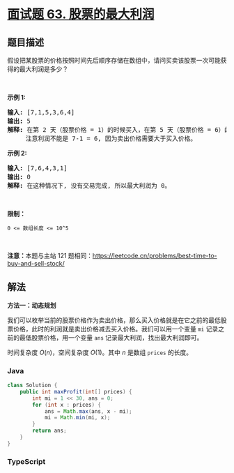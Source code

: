 # [面试题 63. 股票的最大利润](https://leetcode.cn/problems/gu-piao-de-zui-da-li-run-lcof/)

## 题目描述

<p>假设把某股票的价格按照时间先后顺序存储在数组中，请问买卖该股票一次可能获得的最大利润是多少？</p>

<p>&nbsp;</p>

<p><strong>示例 1:</strong></p>

<pre><strong>输入:</strong> [7,1,5,3,6,4]
<strong>输出:</strong> 5
<strong>解释: </strong>在第 2 天（股票价格 = 1）的时候买入，在第 5 天（股票价格 = 6）的时候卖出，最大利润 = 6-1 = 5 。
     注意利润不能是 7-1 = 6, 因为卖出价格需要大于买入价格。
</pre>

<p><strong>示例 2:</strong></p>

<pre><strong>输入:</strong> [7,6,4,3,1]
<strong>输出:</strong> 0
<strong>解释: </strong>在这种情况下, 没有交易完成, 所以最大利润为 0。</pre>

<p>&nbsp;</p>

<p><strong>限制：</strong></p>

<p><code>0 &lt;= 数组长度 &lt;= 10^5</code></p>

<p>&nbsp;</p>

<p><strong>注意：</strong>本题与主站 121 题相同：<a href="https://leetcode.cn/problems/best-time-to-buy-and-sell-stock/">https://leetcode.cn/problems/best-time-to-buy-and-sell-stock/</a></p>

## 解法

**方法一：动态规划**

我们可以枚举当前的股票价格作为卖出价格，那么买入价格就是在它之前的最低股票价格，此时的利润就是卖出价格减去买入价格。我们可以用一个变量 `mi` 记录之前的最低股票价格，用一个变量 `ans` 记录最大利润，找出最大利润即可。

时间复杂度 $O(n)$，空间复杂度 $O(1)$。其中 $n$ 是数组 `prices` 的长度。

### **Java**

```java
class Solution {
    public int maxProfit(int[] prices) {
        int mi = 1 << 30, ans = 0;
        for (int x : prices) {
            ans = Math.max(ans, x - mi);
            mi = Math.min(mi, x);
        }
        return ans;
    }
}
```

### **TypeScript**
